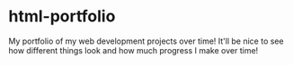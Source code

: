 # html-portfolio
My portfolio of my web development projects over time! It'll be nice to see how different things look and how much progress I make over time!
